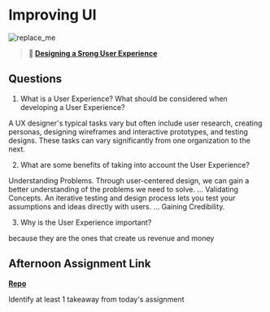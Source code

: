 # Improving UI

![replace_me](https://codeworks.blob.core.windows.net/public/assets/img/illustrations/placeholder.svg)

> **📖 [Designing a Srong User Experience](https://codeworksacademy.com/fs-student-guide/resources/wk7/03-Creating-Good-UX)**

## Questions

1. What is a User Experience? What should be considered when developing a User Experience?

A UX designer's typical tasks vary but often include user research, creating personas, designing wireframes and interactive prototypes, and testing designs. These tasks can vary significantly from one organization to the next.

2. What are some benefits of taking into account the User Experience?

Understanding Problems. Through user-centered design, we can gain a better understanding of the problems we need to solve. ...
Validating Concepts. An iterative testing and design process lets you test your assumptions and ideas directly with users. ...
Gaining Credibility.

3. Why is the User Experience important?

because they are the ones that create us revenue and money

## Afternoon Assignment Link

**[Repo](https://github.com/Casey1224/<ASSIGNMENT_REPO>)**

Identify at least 1 takeaway from today's assignment
